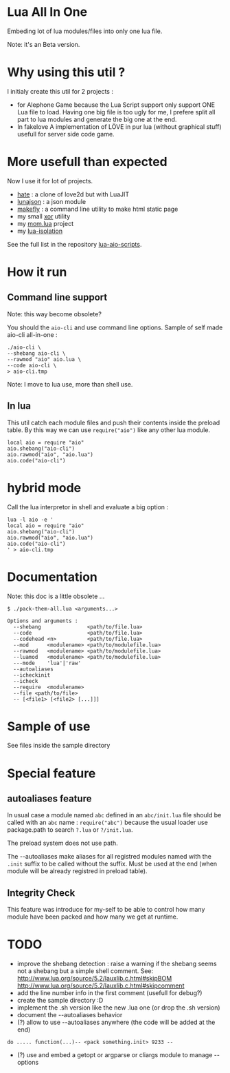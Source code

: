 # Lua All In One

Embeding lot of lua modules/files into only one lua file.

Note: it's an Beta version.

# Why using this util ?

I initialy create this util for 2 projects :
 * for Alephone Game
  because the Lua Script support only support ONE Lua file to load.
  Having one big file is too ugly for me, I prefere split all part to lua modules and generate the big one at the end.
 * In fakelove
 A implementation of LÖVE in pur lua (without graphical stuff) usefull for server side code game.

# More usefull than expected

Now I use it for lot of projects.
 * [hate](https://github.com/tst2005/hate/tree/allinone) : a clone of love2d but with LuaJIT
 * [lunajson](https://github.com/tst2005/lunajson) : a json module
 * [makefly](https://github.com/tst2005/makefly) : a command line utility to make html static page
 * my small [xor](https://github.com/tst2005/xor) utility
 * my [mom.lua](https://github.com/tst2005/mom) project
 * my [lua-isolation](https://github.com/tst2005/lua-isolation)

See the full list in the repository [lua-aio-scripts](https://github.com/tst2005/lua-aio-scripts).

# How it run

## Command line support

Note: this way become obsolete?

You should the `aio-cli` and use command line options.
Sample of self made aio-cli all-in-one :
```
./aio-cli \
--shebang aio-cli \
--rawmod "aio" aio.lua \
--code aio-cli \
> aio-cli.tmp
```

Note: I move to lua use, more than shell use.

## In lua

This util catch each module files and push their contents inside the preload table.
By this way we can use `require("aio")` like any other lua module.

```
local aio = require "aio"
aio.shebang("aio-cli")
aio.rawmod("aio", "aio.lua")
aio.code("aio-cli")
```

# hybrid mode

Call the lua interpretor in shell and evaluate a big option :
```
lua -l aio -e '
local aio = require "aio"
aio.shebang("aio-cli")
aio.rawmod("aio", "aio.lua")
aio.code("aio-cli")
' > aio-cli.tmp
```


# Documentation

Note: this doc is a little obsolete ...

```
$ ./pack-them-all.lua <arguments...>
```

```
Options and arguments :
  --shebang               <path/to/file.lua>
  --code                  <path/to/file.lua>
  --codehead <n>          <path/to/file.lua>
  --mod      <modulename> <path/to/modulefile.lua>
  --rawmod   <modulename> <path/to/modulefile.lua>
  --luamod   <modulename> <path/to/modulefile.lua>
  ---mode    'lua'|'raw'
  --autoaliases
  --icheckinit
  --icheck
  --require  <modulename>
  --file <path/to/file>
  -- [<file1> [<file2> [...]]]
```

# Sample of use

See files inside the sample directory

# Special feature

## autoaliases feature

In usual case a module named `abc` defined in an `abc/init.lua` file should be called with an `abc` name : `require("abc")`
because the usual loader use package.path to search `?.lua` or `?/init.lua`.

The preload system does not use path.

The --autoaliases make aliases for all registred modules named with the `.init` suffix to be called without the suffix.
Must be used at the end (when module will be already registred in preload table).

## Integrity Check

This feature was introduce for my-self to be able to control how many module have been packed and how many we get at runtime.

# TODO

 * improve the shebang detection : raise a warning if the shebang seems not a shebang but a simple shell comment.
   See: http://www.lua.org/source/5.2/lauxlib.c.html#skipBOM http://www.lua.org/source/5.2/lauxlib.c.html#skipcomment
 * add the line number info in the first comment (usefull for debug?)
 * create the sample directory :D
 * implement the .sh version like the new .lua one (or drop the .sh version)
 * document the --autoaliases behavior
 * (?) allow to use --autoaliases anywhere (the code will be added at the end)
```
do ..... function(...)-- <pack something.init> 9233 --
```
 * (?) use and embed a getopt or argparse or cliargs module to manage --options

